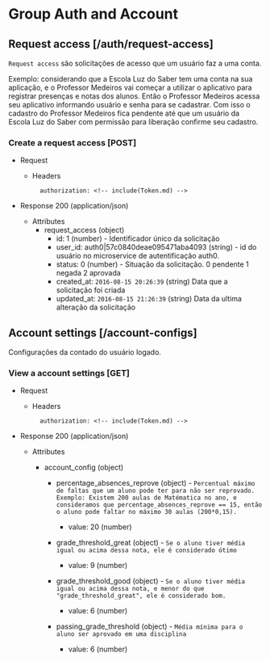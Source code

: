 # Group Auth and Account

## Request access [/auth/request-access]

`Request access` são solicitações de acesso que um usuário faz a uma conta.

Exemplo: considerando que a Escola Luz do Saber tem uma conta na sua aplicação, e o Professor Medeiros 
vai começar a utilizar o aplicativo para registrar presenças e notas dos alunos. Então o 
Professor Medeiros acessa seu aplicativo informando usuário e senha para se cadastrar. Com isso o cadastro do Professor Medeiros fica pendente até que um usuário da Escola Luz do Saber com permissão para liberação confirme seu cadastro. 

### Create a request access [POST]

+ Request
    + Headers
    
            authorization: <!-- include(Token.md) -->
    
    
+ Response 200 (application/json)
    
    + Attributes
        + request_access (object) 
            + id: 1 (number) - Identificador único da solicitação
            + user_id: auth0|57c0840deae095471aba4093 (string) - id do usuário no microservice de autentificação auth0.
            + status: 0 (number) - Situação da solicitação. 
                                0 pendente
                                1 negada
                                2 aprovada
            + created_at: `2016-08-15 20:26:39` (string) Data que a solicitação foi criada
            + updated_at: `2016-08-15 21:26:39` (string) Data da ultima alteração da solicitação



## Account settings [/account-configs]

Configurações da contado do usuário logado.

### View a account settings [GET]

+ Request
    + Headers
    
            authorization: <!-- include(Token.md) -->

+ Response 200 (application/json)

    + Attributes
        + account_config (object)
            
            + percentage_absences_reprove (object) - `Percentual máximo de faltas que um aluno pode ter para não ser reprovado. Exemplo: Existem 200 aulas de Matématica no ano, e consideramos que percentage_absences_reprove == 15, então o aluno pode faltar no máximo 30 aulas (200*0,15).`
                + value: 20 (number)

            + grade_threshold_great (object) - `Se o aluno tiver média igual ou acima dessa nota, ele é considerado ótimo`
                + value: 9 (number)
            
            + grade_threshold_good (object) - `Se o aluno tiver média igual ou acima dessa nota, e menor do que "grade_threshold_great", ele é considerado bom.`
                + value:  6 (number)
            
            + passing_grade_threshold (object) - `Média mínima para o aluno ser aprovado em uma disciplina`
                + value: 6 (number)
